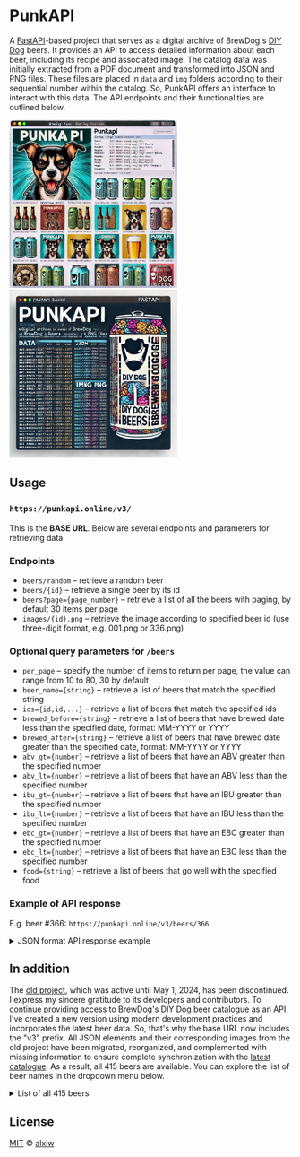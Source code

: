 # PunkAPI

A [FastAPI](https://github.com/fastapi/fastapi)-based project that serves as a digital archive of BrewDog's [DIY Dog](https://drink.brewdog.com/uk/diy-dog) beers. It provides an API to access detailed information about each beer, including its recipe and associated image. The catalog data was initially extracted from a PDF document and transformed into JSON and PNG files. These files are placed in `data` and `img` folders according to their sequential number within the catalog. So, PunkAPI offers an interface to interact with this data. The API endpoints and their functionalities are outlined below.

<img src="artwork-01.jpg" alt="drawing" width="300"/> <img src="artwork-02.jpg" alt="drawing" width="300"/>

## Usage

### `https://punkapi.online/v3/`

This is the **BASE URL**. Below are several endpoints and parameters for retrieving data.

### Endpoints

* `beers/random` – retrieve a random beer
* `beers/{id}` – retrieve a single beer by its id
* `beers?page={page_number}` – retrieve a list of all the beers with paging, by default 30 items per page
* `images/{id}.png` – retrieve the image according to specified beer id (use three-digit format, e.g. 001.png or 336.png)

### Optional query parameters for `/beers`

* `per_page` – specify the number of items to return per page, the value can range from 10 to 80, 30 by default
* `beer_name={string}` – retrieve a list of beers that match the specified string
* `ids={id,id,...}` – retrieve a list of beers that match the specified ids
* `brewed_before={string}` – retrieve a list of beers that have brewed date less than the specified date, format: MM-YYYY or YYYY
* `brewed_after={string}` – retrieve a list of beers that have brewed date greater than the specified date, format: MM-YYYY or YYYY
* `abv_gt={number}` – retrieve a list of beers that have an ABV greater than the specified number
* `abv_lt={number}` – retrieve a list of beers that have an ABV less than the specified number
* `ibu_gt={number}` – retrieve a list of beers that have an IBU greater than the specified number
* `ibu_lt={number}` – retrieve a list of beers that have an IBU less than the specified number
* `ebc_gt={number}` – retrieve a list of beers that have an EBC greater than the specified number
* `ebc_lt={number}` – retrieve a list of beers that have an EBC less than the specified number
* `food={string}` – retrieve a list of beers that go well with the specified food

### Example of API response

E.g. beer #366: 
`https://punkapi.online/v3/beers/366`

<details>
<summary>JSON format API response example</summary>
<br>

```json
{
	"id": 366,
	"name": "Lost Lager",
	"tagline": "Dry-Hopped Pilsner.",
	"first_brewed": "2018",
	"description": "A pilsner that combines the light, crisp and clean lager profile provided by Weihenstephan's house yeast, with the vibrant citrus and stonefruit aromas associated with new German hop Saphir. This lager is easy-going but has subtle depths; toast, hints of spice and a zesty lime marmalade character.",
	"image": "366.png",
	"abv": 4.7,
	"ibu": 37,
	"target_fg": 1006,
	"target_og": 1042,
	"ebc": 5,
	"srm": 3,
	"ph": 4.4,
	"attenuation_level": 86,
	"volume": {
		"value": 20,
		"unit": "litres"
	},
	"boil_volume": {
		"value": 25,
		"unit": "litres"
	},
	"method": {
		"mash_temp": [
			{
				"temp": {
					"value": 65,
					"unit": "celsius"
				},
				"duration": 65
			}
		],
		"fermentation": {
			"temp": {
				"value": 11,
				"unit": "celsius"
			}
		},
		"twist": "Amyloglucosidase: 1g"
	},
	"ingredients": {
		"malt": [
			{
				"name": "Pilsner Malt",
				"amount": {
					"value": 3.36,
					"unit": "kilograms"
				}
			},
			{
				"name": "Carapils Malt",
				"amount": {
					"value": 0.24,
					"unit": "kilograms"
				}
			}
		],
		"hops": [
			{
				"name": "Hallertauer Taurus",
				"amount": {
					"value": 8,
					"unit": "grams"
				},
				"add": "60",
				"attribute": "Bitter"
			},
			{
				"name": "Select Spalter",
				"amount": {
					"value": 15,
					"unit": "grams"
				},
				"add": "20",
				"attribute": "Flavour"
			},
			{
				"name": "Select Spalter",
				"amount": {
					"value": 15,
					"unit": "grams"
				},
				"add": "10",
				"attribute": "Aroma"
			},
			{
				"name": "Saphir",
				"amount": {
					"value": 30,
					"unit": "grams"
				},
				"add": "0",
				"attribute": "Aroma"
			},
			{
				"name": "Saphir",
				"amount": {
					"value": 30,
					"unit": "grams"
				},
				"add": "Dry Hop",
				"attribute": "Aroma"
			}
		],
		"yeast": "W34/70"
	},
	"food_pairing": [
		"Vietnamese Pho",
		"Buffalo Chicken Wings",
		"Sashimi"
	],
	"brewers_tips": "Temperature control is extremely important for Lager, fermentation temperature around 10-12°C and a maturation period of 3-4 weeks at 1.5-2°C is ideal.",
	"contributed_by": "Alexander Ivanovsky <alxiw>"
}
```


</details>



## In addition

The [old project](https://github.com/sammdec/punkapi), which was active until May 1, 2024, has been discontinued. I express my sincere gratitude to its developers and contributors. To continue providing access to BrewDog's DIY Dog beer catalogue as an API, I've created a new version using modern development practices and incorporates the latest beer data. So, that's why the base URL now includes the "v3" prefix. All JSON elements and their corresponding images from the old project have been migrated, reorganized, and complemented with missing information to ensure complete synchronization with the [latest catalogue](https://brewdogmedia.s3.eu-west-2.amazonaws.com/docs/2019+DIY+DOG+-+V8.pdf). As a result, all 415 beers are available. You can explore the list of beer names in the dropdown menu below.

<details>
<summary>List of all 415 beers</summary>
<br>

* [x] 001 – Punk IPA 2007 – 2010
* [x] 002 – Punk IPA 2010 – current
* [x] 003 – The Physics
* [x] 004 – Riptide
* [x] 005 – Hop Rocker  
* [x] 006 – Paradox Islay
* [x] 007 – Paradox Jura
* [x] 008 – Peroxide Punk
* [x] 009 – Hype
* [x] 010 – Buzz
* [x] 011 – Edge
* [x] 012 – Storm
* [x] 013 – Cult Lager
* [x] 014 – Trashy Blonde
* [x] 015 – Original Dogma (Née Speedball)
* [x] 016 – AB:03
* [x] 017 – Zeitgeist
* [x] 018 – Bad Pixie
* [x] 019 – Chaos Theory
* [x] 020 – Zephyr
* [x] 021 – Coffee Imperial Stout
* [x] 022 – Devine Rebel
* [x] 023 – 77 Lager
* [x] 024 – Atlantic IPA
* [x] 025 – How To Disappear Completely
* [x] 026 – 5AM Saint
* [x] 027 – Tokyo Rising Sun Highland
* [x] 028 – Tokyo Rising Sun Lowland
* [x] 029 – Tokyo*
* [x] 030 – Punk Monk
* [x] 031 – Bashah
* [x] 032 – Nanny State
* [x] 033 – Tactical Nuclear Penguin
* [x] 034 – Eurotrash
* [x] 035 – Movember
* [x] 036 – Black Dog
* [x] 037 – Hardcore IPA
* [x] 038 – Sink The Bismarck!
* [x] 039 – Alpha Dog
* [x] 040 – Skull Candy
* [x] 041 – AB:01
* [x] 042 – AB:07
* [x] 043 – Prototype 27
* [x] 044 – TM10
* [x] 045 – AB:02
* [x] 046 – Hardkogt IPA
* [x] 047 – AB:04
* [x] 048 – Alice Porter
* [x] 049 – Santa Paws
* [x] 050 – AB:09
* [x] 051 – Black Tokyo Horizon
* [x] 052 – AB:05
* [x] 053 – Hello My Name Is Ingrid
* [x] 054 – IPA Is Dead: Bramling X
* [x] 055 – IPA Is Dead: Citra
* [x] 056 – IPA Is Dead: Nelson Sauvin
* [x] 057 – IPA Is Dead: Sorachi Ace
* [x] 058 – Avery Brown Dredge
* [x] 059 – Growler
* [x] 060 – Rabiator
* [x] 061 – AB:06
* [x] 062 – Juniper Wheat Beer
* [x] 063 – The End Of History
* [x] 064 – Hops Kill Nazis
* [x] 065 – Mr. Miyagi's Wasabi Stout
* [x] 066 – Sunk Punk
* [x] 067 – AB:10
* [x] 068 – AB:18
* [x] 069 – Old World India Pale Ale
* [x] 070 – Old World Russian Imperial Stout
* [x] 071 – Lost Dog
* [x] 072 – AB:08
* [x] 073 – Sunmaid Stout
* [x] 074 – Shareholder Brew: Black IPA
* [x] 075 – AB:13
* [x] 076 – IPA Is Dead: Simcoe
* [x] 077 – Libertine Porter
* [x] 078 – Mixtape 8
* [x] 079 – Bitch Please
* [x] 080 – IPA Is Dead: Challenger
* [x] 081 – IPA Is Dead: Galaxy
* [x] 082 – IPA Is Dead: HBC 369
* [x] 083 – IPA Is Dead: Motueka
* [x] 084 – Dead Pony Club
* [x] 085 – Libertine Black Ale
* [x] 086 – Anarchist Alchemist
* [x] 087 – Dog A
* [x] 088 – Hunter Foundation Pale Ale
* [x] 089 – AB:19
* [x] 090 – Jack Hammer
* [x] 091 – Never Mind The Anabolics
* [x] 092 – San Diego Scotch Ale
* [x] 093 – AB:12
* [x] 094 – White Noise
* [x] 095 – International Arms Race
* [x] 096 – AB:11
* [x] 097 – Hello My Name Is Beastie
* [x] 098 – Dog Fight
* [x] 099 – Hoppy Christmas
* [x] 100 – Black Eyed King Imp
* [x] 101 – Cocoa Psycho
* [x] 102 – Nuns With Guns
* [x] 103 – Catherine's Pony
* [x] 104 – IPA Is Dead: Amarillo
* [x] 105 – Lichtenstein Pale Ale
* [x] 106 – AB:14
* [x] 107 – IPA Is Dead: Dana
* [x] 108 – IPA Is Dead: El Dorado
* [x] 109 – IPA Is Dead: Goldings
* [x] 110 – IPA Is Dead: Waimea
* [x] 111 – Vagabond Pilsner
* [x] 112 – AB:15
* [x] 113 – Bracken's Porter
* [x] 114 – Fake Lager
* [x] 115 – 10 Heads High
* [x] 116 – Vice Bier
* [x] 117 – Misspent Youth
* [x] 118 – #Mashtag 2013
* [x] 119 – Dog B
* [x] 120 – Electric India
* [x] 121 – Dog Wired
* [x] 122 – Hello My Name Is Mette-Marit
* [x] 123 – Everyday Anarchy
* [x] 124 – Black Jacques
* [x] 125 – Blitz Berliner Weisse
* [x] 126 – Dogma
* [x] 127 – Hello My Name Is Sonja
* [x] 128 – Shipwrecker Circus
* [x] 129 – Dead Metaphor
* [x] 130 – Baby Dogma
* [x] 131 – Unleash The Yeast: American Ale
* [x] 132 – Unleash The Yeast: Bavarian Weizen
* [x] 133 – Unleash The Yeast: Belgian Trappist
* [x] 134 – Unleash The Yeast: Pilsen Lager
* [x] 135 – IPA Is Dead: Vic Secret
* [x] 136 – Brixton Porter
* [x] 137 – Prototype Challenge: Hobo Pop
* [x] 138 – Prototype Challenge: Interstellar
* [x] 139 – Prototype Challenge: Moshi Moshi 15
* [x] 140 – Black Eye Joe
* [x] 141 – Lumberjack Stout
* [x] 142 – Clown King
* [x] 143 – Hello My Name Is Vladimir
* [x] 144 – Bourbon Baby
* [x] 145 – AB:16
* [x] 146 – Comet
* [x] 147 – HBC 366 IPA
* [x] 148 – Kohatu
* [x] 149 – Hello My Name Is Zé
* [x] 150 – Alpha Pop
* [x] 151 – Jasmine IPA
* [x] 152 – #Mashtag 2014
* [x] 153 – Dog C
* [x] 154 – Hello My Name Is Päivi
* [x] 155 – Vote Sepp
* [x] 156 – Magic Stone Dog
* [x] 157 – Russian Doll: Barley Wine
* [x] 158 – Sub Hop
* [x] 159 – U-Boat
* [x] 160 – American Wheat
* [x] 161 – Cap Dog
* [x] 162 – Russian Doll: Double IPA
* [x] 163 – Russian Doll: India Pale Ale
* [x] 164 – Russian Doll: Pale
* [x] 165 – This.Is.Lager.
* [x] 166 – India Pale Weizen
* [x] 167 – AB:17
* [x] 168 – Konnichiwa Kitsune
* [x] 169 – Prototype Challenge: All Day Long
* [x] 170 – Prototype Challenge: Hop Fiction
* [x] 171 – Prototype Challenge: Vagabond Pale Ale
* [x] 172 – Black Eyed King Imp Vietnamese Coffee Edition
* [x] 173 – Shareholder Brew: Bounty Hunter
* [x] 174 – Restorative Beverage For Invalids And Convalescents
* [x] 175 – Prototype Challenge: Stereo Wolf Stout
* [x] 176 – B-Sides: Sunshine On Rye
* [x] 177 – B-Sides: Bowman’s Beard
* [x] 178 – Hello My Name Is Little Ingrid
* [x] 179 – IPA Is Dead: Chinook
* [x] 180 – IPA Is Dead: Ella
* [x] 181 – IPA Is Dead: Mandarina Bavaria
* [x] 182 – IPA Is Dead: Pioneer
* [x] 183 – Born To Die
* [x] 184 – B-Sides: Melon And Cucumber IPA
* [x] 185 – B-Sides: Sorachi Bitter
* [x] 186 – B-Sides: Truffle And Chocolate Stout
* [x] 187 – B-Sides: Hoppy Saison
* [x] 188 – B-Sides: Whisky Sour
* [x] 189 – B-Sides: Spiced Cherry Sour
* [x] 190 – B-Sides: Deaf Mermaid
* [x] 191 – #Mashtag 2015
* [x] 192 – Dog D
* [x] 193 – Hinterland
* [x] 194 – Peach Therapy
* [x] 195 – Hello My Name Is Holy Moose
* [x] 196 – Lizard Bride
* [x] 197 – B-Sides: Mango Gose
* [x] 198 – Candy Kaiser
* [x] 199 – Pumpkin King
* [x] 200 – B-Sides: Baby Saison
* [x] 201 – B-Sides: Morag's Mojito
* [x] 202 – B-Sides: Orange Blossom
* [x] 203 – Doodlebug
* [x] 204 – No Label
* [x] 205 – B-Sides: Rhubarb Saison
* [x] 206 – Prototype Challenge: India Session Lager
* [x] 207 – Prototype Challenge: Hopped-Up Brown Ale
* [x] 208 – Albino Squid Assassin
* [x] 209 – B-Sides: Berliner Weisse With Raspberries And Rhubarb
* [x] 210 – Arcade Nation
* [x] 211 – Elvis Juice V2.0
* [x] 212 – B-Sides: Berliner Weisse With Hunter Yuzu
* [x] 213 – B-Sides: Cascade, Centennial & Willamette IPA
* [x] 214 – B-Sides: Single Hop Enigma IPA
* [x] 215 – Jet Black Heart
* [x] 216 – Ace Of Simcoe
* [x] 217 – Ship Wreck
* [x] 218 – Monk Hammer
* [x] 219 – Prototype Pils 2.0
* [x] 220 – Blitz Series
* [x] 221 – Dog E
* [x] 222 – Barrel Aged Hinterland
* [x] 223 – AB:20
* [x] 224 – Barrel Aged Albino Squid Assassin
* [x] 225 – Kingpin
* [x] 226 – Paradox Islay
* [x] 227 – Ace Of Chinook
* [x] 228 – #Mashtag 2016
* [x] 229 – Neon Overlord
* [x] 230 – Black Hammer
* [x] 231 – Ace Of Citra
* [x] 232 – Chili Hammer
* [x] 233 – Ace Of Equinox
* [x] 234 – Rye Hammer
* [x] 235 – BrewDog Vs Beavertown
* [x] 236 – Prototype Helles
* [x] 237 – Mango And Chili Barley Wine
* [x] 238 – Science IPA
* [x] 239 – Honey And Lemon Blitz
* [x] 240 – Blitz Saison
* [x] 241 – Hello My Name Is Ingrid 2016
* [x] 242 – Crew Brew
* [x] 243 – Gin Blitz
* [x] 244 – AB:21
* [x] 245 – Beatnik
* [x] 246 – Casino Rye Ale
* [x] 247 – Self Assembly Pope
* [x] 248 – Twin Atlantic
* [x] 249 – Hop Shot
* [x] 250 – Small Batch: Rye IPA
* [x] 251 – Small Batch: Sorachi Ace Session
* [x] 252 – Small Batch: Dortmunder
* [x] 253 – Small Batch: 90 Shilling
* [x] 254 – Small Batch: Kellerbier
* [x] 255 – Small Batch: Tripel
* [x] 256 – Small Batch: Vermont IPA
* [x] 257 – Semi Skimmed Occultist
* [x] 258 – Paradox Rye
* [x] 259 – Tropic Thunder
* [x] 260 – New England IPA
* [x] 261 – Small Batch: Nitro Breakfast Stout
* [x] 262 – Small Batch: Vermont IPA V2.0
* [x] 263 – Small Batch: Mandarina Lager 
* [x] 264 – Small Batch: East Coast Crush
* [x] 265 – Pump Action Poet
* [x] 266 – Small Batch: Lemon Meringue Pie 
* [x] 267 – AB:22
* [x] 268 – Hazy Jane
* [x] 269 – Small Batch: Imperial Pale Weizen
* [x] 270 – Blonde Export Stout
* [x] 271 – Small Batch: Cranachan Cream Ale
* [x] 272 – Small Batch: Spelt & Honey Saison
* [x] 273 – Prototype Double IPA
* [x] 274 – Prototype Black Rye IPA
* [x] 275 – Sidewalk Shark
* [x] 276 – Nine To Five Wizard
* [x] 277 – Prototype Blonde Ale
* [x] 278 – AB:23
* [x] 279 – Slot Machine
* [x] 280 – Make Earth Great Again
* [x] 281 – Homicidal Puppet Help Desk
* [x] 282 – Pina Colada Sidewalk Shark
* [x] 283 – AB:24
* [x] 284 – Hello My Name Is Helga
* [x] 285 – Hello My Name Is Sari
* [x] 286 – Hello My Name Is Aune
* [x] 287 – Hello My Name Is Marianne
* [x] 288 – Hello My Name Is Agnetha
* [x] 289 – Hello My Name Is Lieke
* [x] 290 – Hello My Name Is Niamh
* [x] 291 – Hello My Name Is Sofia
* [x] 292 – Hello My Name Is Maria
* [x] 293 – I Wanna Be Your Dog
* [x] 294 – Opaque Jake
* [x] 295 – Choco Libre
* [x] 296 – Off-Duty Alien
* [x] 297 – East Of Vermont
* [x] 298 – Declassified Demi-God
* [x] 299 – Raspberry Popsicle Parade
* [x] 300 – Indie Pale Ale
* [x] 301 – Small Batch: Dry-Hopped Pilsner
* [x] 302 – Hazy Jane (Bourbon Barrel-Aged)
* [x] 303 – Hazy Jane (Rye Barrel-Aged)
* [x] 304 – Karma Cloud
* [x] 305 – Native Son
* [x] 306 – AB:25
* [x] 307 – Kamikaze Knitting Club
* [x] 308 – Very Big Moose
* [x] 309 – Paradox Grain 2018
* [x] 310 – Clockwork Tangerine
* [x] 311 – Sonic Boom
* [x] 312 – Dog G
* [x] 313 – Mallow Mafia BrewDog Vs Amundsen
* [x] 314 – Manic Mango BrewDog Vs Brewski
* [x] 315 – Baltic Fleet BrewDog Vs Bevog
* [x] 316 – SOS (May Day!) BrewDog Vs Brlo
* [x] 317 – Al Adjore! BrewDog Vs Lapir Ata
* [x] 318 – Neverland BrewDog Vs Oedipus
* [x] 319 – Grano Giusto BrewDog Vs Birrificio Italiano
* [x] 320 – King Of Eights
* [x] 321 – Jinx Pale Ale
* [x] 322 – Jet Trash
* [x] 323 – Interstate Vienna Lager
* [x] 324 – Fools Gold Dortmunder Lager
* [x] 325 – Zipcode
* [x] 326 – The Emperors Blue Clothes (BD vs People Like Us)
* [x] 327 – Fanzine: Zephyr Citrus Tart
* [x] 328 – Small Batch: Tangerine Zephyr
* [x] 329 – Cybernaut
* [x] 330 – BA ASA Barrel #132
* [x] 331 – Fanzine: Lime Zephyr V2
* [x] 332 – Eight Bit (AGM Guest Collab)
* [x] 333 – Fanzine: Nebula
* [x] 334 – Small Batch: Lemon Zephyr
* [x] 335 – Fanzine: Pulp Patriot
* [x] 336 – Fanzine: Ten Ton Truck Espresso
* [x] 337 – Small Batch: Blueberry Zephyr
* [x] 338 – Fanzine: Hopshop
* [x] 339 – Zulu Time (BD vs La Goutte d'Or)
* [x] 340 – Fanzine: Origami Orangutan
* [x] 341 – Fanzine: King of Eights V2
* [x] 342 – Sonic Boom V2
* [x] 343 – Fanzine: Raspberry Rivet
* [x] 344 – Fanzine: Zephyr Piña Colada
* [x] 345 – Fanzine: Vinyl Vigilante
* [x] 346 – Fanzine: Jet Trash V2
* [x] 347 – Fanzine: Technicolour Black
* [x] 348 – Fanzine: King of Eights V3
* [x] 349 – Fanzine: Pulp Patriot V2 Double Dry-Hop
* [x] 350 – Radio Zombie Phone In
* [x] 351 – Mashtag 2018
* [x] 352 – Beatnik
* [x] 353 – Fanzine: Lime Zephyr V2
* [x] 354 – Fanzine: Ten Ton Truck Vietnamese Coffee
* [x] 355 – Born To Die 13/09/18
* [x] 356 – Small Screen Hero
* [x] 357 – Quench Quake
* [x] 358 – Hop Fiction
* [x] 359 – Fanzine: Coin-Op Kaiser
* [x] 360 – Fanzine: Heist Monkey
* [x] 361 – King Of Eights V4 (German Hop Edition)
* [x] 362 – Alter Ego
* [x] 363 – Fanzine: Ten Ton Truck Black Forest
* [x] 364 – Raspberry Blitz
* [x] 365 – Sonic Boom V3
* [x] 366 – Lost Lager
* [x] 367 – Fanzine: Opaque Jake V2
* [x] 368 – Fanzine: Scarlet Fever
* [x] 369 – Fanzine: Mind Game
* [x] 370 – Fanzine: Brutalist
* [x] 371 – Fanzine: Flux Factory
* [x] 372 – Fanzine: Totem
* [x] 373 – Fanzine: Dogtoberfest
* [x] 374 – Straight Up
* [x] 375 – Paradox Uncle Duke's (Barrel Aged)
* [x] 376 – Fanzine: Red & Dead
* [x] 377 – Fanzine: Vermont Vampire
* [x] 378 – Rogue Element
* [x] 379 – Fanzine: Closed Circuit
* [x] 380 – Fanzine: Sea Weasel Shanty
* [x] 381 – Get Out Claus
* [x] 382 – Mistletoe Mafia
* [x] 383 – Fanzine: Caramel Carousel
* [x] 384 – Fanzine: Clouded Clarity
* [x] 385 – Fanzine: Double Agent
* [x] 386 – Ten Ton Truck (Christmas Edition)
* [x] 387 – Radio Zombie Phone In (Barrel Aged)
* [x] 388 – Fanzine: Passionista
* [x] 389 – Fanzine: Mallow Martian
* [x] 390 – Tokyo Death (vs Northern Monk)
* [x] 391 – Fanzine: Sticky Black
* [x] 392 – Fanzine: Porridge Head
* [x] 393 – Pulp Patriot V3
* [x] 394 – Half Eagle 2.7%
* [x] 395 – Two Way Street (BD vs Brygghuset Finn)
* [x] 396 – Fight Club
* [x] 397 – Paradox Islay
* [x] 398 – Deep Slumber (BrewDog vs Buxton)
* [x] 399 – Zombie Cake
* [x] 400 – Dog H
* [x] 401 – Mangopolis
* [x] 402 – Baltic Bandit
* [x] 403 – Transatlantic Telegram
* [x] 404 – Fanzine: Bounty Hunter
* [x] 405 – Prime Time
* [x] 406 – Cosmic Crush Cherry
* [x] 407 – Cosmic Crush Quince
* [x] 408 – Cosmic Crush Peach
* [x] 409 – Cosmic Crush Tropical
* [x] 410 – Cosmic Crush Raspberry
* [x] 411 – Funk X Punk
* [x] 412 – Moru
* [x] 413 – Electric Blue
* [x] 414 – Gooseberry Fool
* [x] 415 – Aplomb Bomb

</details>

## License

[MIT](LICENSE) © [alxiw](https://github.com/alxiw)